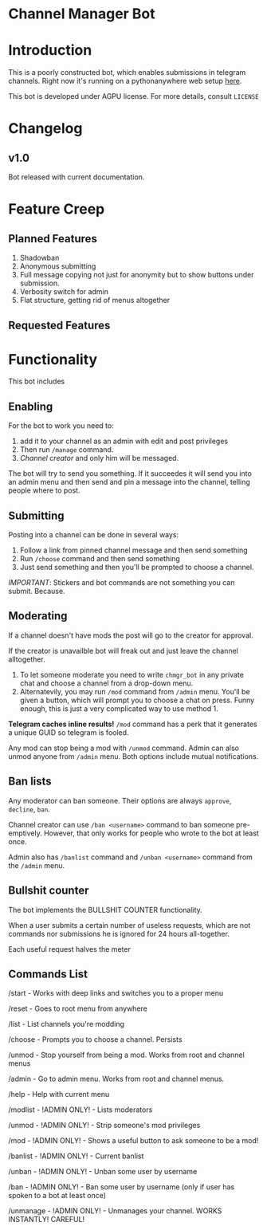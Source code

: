 # Channel Manager Bot
# Introduction
This is a poorly constructed bot, which enables submissions in telegram channels.
Right now it's running on a pythonanywhere web setup [here](http://t.me/chmgr_bot).

This bot is developed under AGPU license. For more details, consult `LICENSE`

# Changelog
## v1.0
Bot released with current documentation.

# Feature Creep
## Planned Features
1) Shadowban
2) Anonymous submitting
3) Full message copying not just for anonymity but to show buttons under submission.
4) Verbosity switch for admin
5) Flat structure, getting rid of menus altogether

## Requested Features

# Functionality
This bot includes
## Enabling
For the bot to work you need to:
 1) add it to your channel as an admin with edit and post privileges
 2) Then run `/manage` command.
 3) _Channel creator_ and only him will be messaged.

 The bot will try to send you something.
 If it succeedes it will send you into an admin menu and then send and pin a message into the channel, telling people
 where to post.
## Submitting
Posting into a channel can be done in several ways:
1) Follow a link from pinned channel message and then send something
2) Run `/choose` command and then send something
3) Just send something and then you'll be prompted to choose a channel.

_*IMPORTANT*_: Stickers and bot commands are not something you can submit. Because.

## Moderating
If a channel doesn't have mods the post will go to the creator for approval.

If the creator is unavailble bot will freak out and just leave the channel alltogether.

1) To let someone moderate you need to write `chmgr_bot` in any private chat and choose a channel from a drop-down menu.
2) Alternatevily, you may run `/mod` command from `/admin` menu.
You'll be given a button, which will prompt you to choose a chat on press.
Funny enough, this is just a very complicated way to use method 1.

**Telegram caches inline results!** `/mod` command has a perk that it generates a unique GUID so telegram is fooled.

Any mod can stop being a mod with `/unmod` command. Admin can also unmod anyone from `/admin` menu.
Both options include mutual notifications.

## Ban lists
Any moderator can ban someone. Their options are always `approve`, `decline`, `ban`.

Channel creator can use `/ban <username>` command to ban someone pre-emptively. However, that only works for people who wrote to the bot at least once.

Admin also has `/banlist` command and `/unban <username>` command from the `/admin` menu.

## Bullshit counter
The bot implements the BULLSHIT COUNTER functionality.

When a user submits a certain number of useless requests, which are not commands nor submissions he is ignored for 24 hours all-together.

Each useful request halves the meter

## Commands List
/start - Works with deep links and switches you to a proper menu

/reset - Goes to root menu from anywhere

/list - List channels you're modding

/choose - Prompts you to choose a channel. Persists

/unmod - Stop yourself from being a mod. Works from root and channel menus

/admin - Go to admin menu. Works from root and channel menus.

/help - Help with current menu

/modlist - !ADMIN ONLY! - Lists moderators

/unmod  - !ADMIN ONLY! - Strip someone's mod privileges

/mod - !ADMIN ONLY! - Shows a useful button to ask someone to be a mod!

/banlist - !ADMIN ONLY! - Current banlist

/unban <username> - !ADMIN ONLY! - Unban some user by username
 
/ban <username> - !ADMIN ONLY! - Ban some user by username (only if user has spoken to a bot at least once)
 
/unmanage - !ADMIN ONLY! - Unmanages your channel. WORKS INSTANTLY! CAREFUL!
